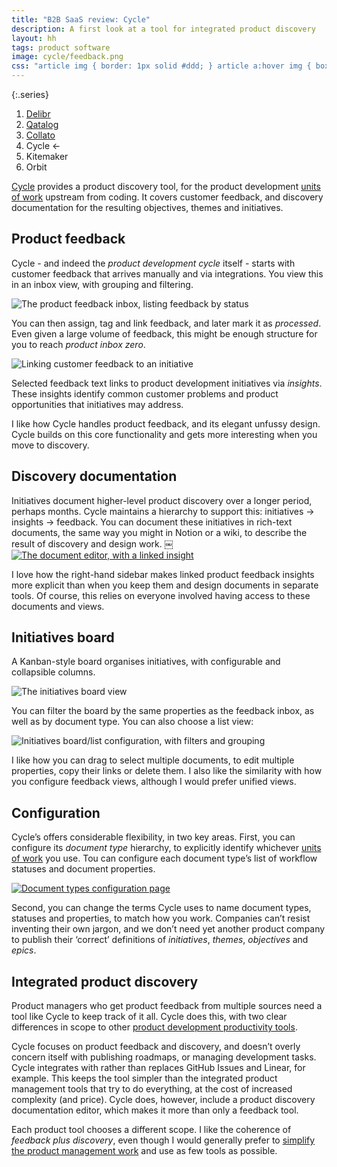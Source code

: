 ```yaml
---
title: "B2B SaaS review: Cycle"
description: A first look at a tool for integrated product discovery
layout: hh
tags: product software
image: cycle/feedback.png
css: "article img { border: 1px solid #ddd; } article a:hover img { box-shadow: 0 0 6px 2px #428bca; }"
---
```


{:.series}
1. [Delibr](delibr-views)
2. [Qatalog](qatalog-review)
3. [Collato](collato-review)
3. Cycle ←
4. Kitemaker
5. Orbit

[Cycle](https://www.cycle.app)
provides a product discovery tool, for the product development
[units of work](units-of-work) upstream from coding.
It covers customer feedback, and discovery documentation for the resulting objectives, themes and initiatives.

## Product feedback

Cycle - and indeed the _product development cycle_ itself - starts with customer feedback that arrives manually and via integrations.
You view this in an inbox view, with grouping and filtering.

![The product feedback inbox, listing feedback by status](cycle/inbox.webp)

You can then assign, tag and link feedback, and later mark it as _processed_.
Even given a large volume of feedback, this might be enough structure for you to reach _product inbox zero_.

![Linking customer feedback to an initiative](cycle/feedback.webp)

Selected feedback text links to product development initiatives via _insights_.
These insights identify common customer problems and product opportunities that initiatives may address.

I like how Cycle handles product feedback, and its elegant unfussy design.
Cycle builds on this core functionality and gets more interesting when you move to discovery.

## Discovery documentation

Initiatives document higher-level product discovery over a longer period, perhaps months.
Cycle maintains a hierarchy to support this: initiatives → insights → feedback.
You can document these initiatives in rich-text documents, the same way you might in Notion or a wiki, to describe the result of discovery and design work.
￼
[![The document editor, with a linked insight](cycle/document.webp)](cycle/document.webp)

I love how the right-hand sidebar makes linked product feedback insights more explicit than when you keep them and design documents in separate tools.
Of course, this relies on everyone involved having access to these documents and views.

## Initiatives board

A Kanban-style board organises initiatives, with configurable and collapsible columns.

![The initiatives board view](cycle/board.webp)

You can filter the board by the same properties as the feedback inbox, as well as by document type.
You can also choose a list view:

![Initiatives board/list configuration, with filters and grouping](cycle/list.webp)

I like how you can drag to select multiple documents, to edit multiple properties, copy their links or delete them.
I also like the similarity with how you configure feedback views, although I would prefer unified views.

## Configuration

Cycle’s offers considerable flexibility, in two key areas.
First, you can configure its _document type_ hierarchy, to explicitly identify whichever 
[units of work](units-of-work) you use.
Tou can configure each document type’s list of workflow statuses and document properties.

[![Document types configuration page](cycle/doc-type.webp)](cycle/doc-type.webp)

Second, you can change the terms Cycle uses to name document types, statuses and properties, to match how you work.
Companies can’t resist inventing their own jargon, and we don’t need yet another product company to publish their ‘correct’ definitions of _initiatives_, _themes_, _objectives_ and _epics_.

## Integrated product discovery

Product managers who get product feedback from multiple sources need a tool like Cycle to keep track of it all.
Cycle does this, with two clear differences in scope to other
[product development productivity tools](product-tools).

Cycle focuses on product feedback and discovery, and doesn’t overly concern itself with publishing roadmaps, or managing development tasks.
Cycle integrates with rather than replaces GitHub Issues and Linear, for example.
This keeps the tool simpler than the integrated product management tools that try to do everything, at the cost of increased complexity (and price).
Cycle does, however, include a product discovery documentation editor, which makes it more than only a feedback tool.

Each product tool chooses a different scope.
I like the coherence of _feedback plus discovery_, even though I would generally prefer to
[simplify the product management work](simplify-product-work) and use as few tools as possible.
